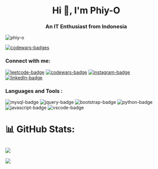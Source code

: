 <h1 align="center">Hi 👋, I'm Phiy-O</h1>
<h3 align="center">An IT Enthusiast from Indonesia</h3>

<p align="left"> <img src="https://komarev.com/ghpvc/?username=phiy-o&label=Profile%20views&color=0e75b6&style=flat" alt="phiy-o" /></p>
<p align="left"><a href="https://www.codewars.com/users/Phiy-O"><img src="https://www.codewars.com/users/Phiy-O/badges/small" alt="codewars-badges"/></a></p>

<h3 align="left">Connect with me:</h3>
<p align="left">
  <a href="https://leetcode.com/u/phiy-o/"><img src="https://img.shields.io/badge/LeetCode-000000?style=for-the-badge&logo=LeetCode&logoColor=#d16c06" alt="leetcode-badge"/></a>
  <a href="https://www.codewars.com/users/Phiy-O"><img src="https://img.shields.io/badge/Codewars-B1361E?style=for-the-badge&logo=codewars&logoColor=grey" alt="codewars-badge"/></a>
  <a href=""><img src="https://img.shields.io/badge/Instagram-%23E4405F.svg?style=for-the-badge&logo=Instagram&logoColor=white" alt="instagram-badge"/></a>
  <a href="https://www.linkedin.com/in/andika-vio-pratama-/"><img src="https://img.shields.io/badge/linkedin-%230077B5.svg?style=for-the-badge&logo=linkedin&logoColor=white" alt="linkedIn-badge"/></a>
</p>

<h3 align="left">Languages and Tools :</h3>
<p>
  <img src="https://img.shields.io/badge/mysql-4479A1.svg?style=for-the-badge&logo=mysql&logoColor=white" alt="mysql-badge"/>
  <img src="https://img.shields.io/badge/jquery-%230769AD.svg?style=for-the-badge&logo=jquery&logoColor=white" alt="jquery-badge"/>
  <img src="https://img.shields.io/badge/bootstrap-%238511FA.svg?style=for-the-badge&logo=bootstrap&logoColor=white" alt="bootstrap-badge"/>
  <img src="https://img.shields.io/badge/python-3670A0?style=for-the-badge&logo=python&logoColor=ffdd54" alt="python-badge"/>
  <img src="https://img.shields.io/badge/javascript-%23323330.svg?style=for-the-badge&logo=javascript&logoColor=%23F7DF1E" alt="javascript-badge"/>
  <img src="https://img.shields.io/badge/Visual%20Studio%20Code-0078d7.svg?style=for-the-badge&logo=visual-studio-code&logoColor=white" alt="vscode-badge"/>
</p>

# 📊 GitHub Stats:
![](https://nirzak-streak-stats.vercel.app/?user=Phiy-O&theme=dark&hide_border=false)<br/>
---
[![](https://visitcount.itsvg.in/api?id=Phiy-O&icon=0&color=0)](https://visitcount.itsvg.in)


